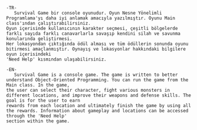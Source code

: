    -TR-
       Survival Game bir console oyunudur. Oyun Nesne Yönelimli Programlama'yı daha iyi anlamak amacıyla yazılmıştır. Oyunu Main class'ından çalıştırabilirsiniz.
    Oyun içerisinde kullanıcının karakter seçmesi, çeşitli bölgelerde farklı sayıda farklı canavarlarla savaşıp kendini silah ve savunma konularında geliştirmesi.
    Her lokasyondan çıktığında ödül alması ve tüm ödüllerin sonunda oyunu bitirmesi amaçlanmıştır. Oynayış ve lokasyonlar hakkındaki bilgilere oyun içerisindeki 
    'Need Help' kısmından ulaşabilirsiniz.
  
    -EN-
       Survival Game is a console game. The game is written to better understand Object-Oriented Programming. You can run the game from the Main class. In the game,
    the user can select their character, fight various monsters in different locations, and improve their weapons and defense skills. The goal is for the user to earn
    rewards from each location and ultimately finish the game by using all the rewards. Information about gameplay and locations can be accessed through the 'Need Help'
    section within the game.
